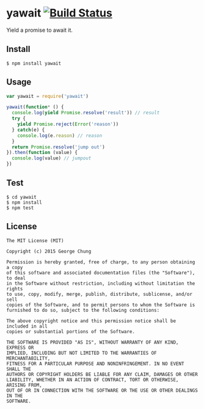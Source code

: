 # yawait [![Build Status][TravisBadge]][TravisPage]
Yield a promise to await it.

## Install

    $ npm install yawait

## Usage

```js
var yawait = require('yawait')

yawait(function* () {
  console.log(yield Promise.resolve('result')) // result
  try {
    yield Promise.reject(Error('reason'))
  } catch(e) {
    console.log(e.reason) // reason
  }
  return Promise.resolve('jump out')
}).then(function (value) {
  console.log(value) // jumpout
})
```

## Test

    $ cd yawait
    $ npm install
    $ npm test

## License

    The MIT License (MIT)

    Copyright (c) 2015 George Chung

    Permission is hereby granted, free of charge, to any person obtaining a copy
    of this software and associated documentation files (the "Software"), to deal
    in the Software without restriction, including without limitation the rights
    to use, copy, modify, merge, publish, distribute, sublicense, and/or sell
    copies of the Software, and to permit persons to whom the Software is
    furnished to do so, subject to the following conditions:

    The above copyright notice and this permission notice shall be included in all
    copies or substantial portions of the Software.

    THE SOFTWARE IS PROVIDED "AS IS", WITHOUT WARRANTY OF ANY KIND, EXPRESS OR
    IMPLIED, INCLUDING BUT NOT LIMITED TO THE WARRANTIES OF MERCHANTABILITY,
    FITNESS FOR A PARTICULAR PURPOSE AND NONINFRINGEMENT. IN NO EVENT SHALL THE
    AUTHORS OR COPYRIGHT HOLDERS BE LIABLE FOR ANY CLAIM, DAMAGES OR OTHER
    LIABILITY, WHETHER IN AN ACTION OF CONTRACT, TORT OR OTHERWISE, ARISING FROM,
    OUT OF OR IN CONNECTION WITH THE SOFTWARE OR THE USE OR OTHER DEALINGS IN THE
    SOFTWARE.


[TravisPage]: https://travis-ci.org/Gerhut/yawait
[TravisBadge]: https://travis-ci.org/Gerhut/yawait.svg?branch=master